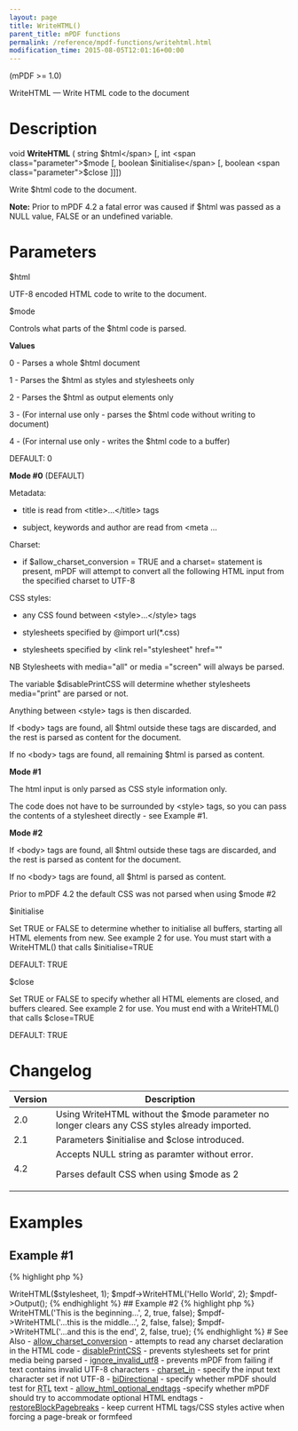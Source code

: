 ```yaml
---
layout: page
title: WriteHTML()
parent_title: mPDF functions
permalink: /reference/mpdf-functions/writehtml.html
modification_time: 2015-08-05T12:01:16+00:00
---
```


(mPDF >= 1.0)

WriteHTML — Write HTML code to the document

# Description

void **WriteHTML** ( string <span class="parameter">$html</span> [, int <span class="parameter">$mode</span>
[, boolean <span class="parameter">$initialise</span> [, boolean <span class="parameter">$close</span> ]]])

Write <span class="parameter">$html</span> code to the document.

<div class="alert alert-info" role="alert">
	<strong>Note:</strong> Prior to mPDF 4.2 a fatal error was caused if
	<span class="parameter">$html</span> was passed as a <span class="smallblock">NULL</span> value,
	<span class="smallblock">FALSE</span> or an undefined variable.
</div>

# Parameters

<span class="parameter">$html</span>

UTF-8 encoded HTML code to write to the document.

<span class="parameter">$mode</span>

Controls what parts of the <span class="parameter">$html</span> code is parsed.

**Values**

0 - Parses a whole <span class="parameter">$html</span> document

1 - Parses the <span class="parameter">$html</span> as styles and stylesheets only

2 - Parses the <span class="parameter">$html</span> as output elements only

3 - (For internal use only - parses the <span class="parameter">$html</span> code without writing to document)

4 - (For internal use only - writes the <span class="parameter">$html</span> code to a buffer)

<span class="smallblock">DEFAULT</span>: 0

**Mode #0** (<span class="smallblock">DEFAULT</span>)

Metadata:

- title is read from &lt;title&gt;...&lt;/title&gt; tags

- subject, keywords and author are read from &lt;meta ...

Charset:

- if <span class="parameter">$allow_charset_conversion</span> = <span class="smallblock">TRUE</span> and a charset=
  statement is present, mPDF will attempt to convert all the following HTML input from the specified charset to UTF-8

CSS styles:

- any CSS found between &lt;style&gt;...&lt;/style&gt; tags

- stylesheets specified by @import url(*.css)

- stylesheets specified by &lt;link rel="stylesheet" href=""

NB Stylesheets with media="all" or media ="screen" will always be parsed.

The variable <span class="parameter">$disablePrintCSS</span> will determine whether stylesheets media="print" are
parsed or not.

Anything between &lt;style&gt; tags is then discarded.

If &lt;body&gt; tags are found, all <span class="parameter">$html</span> outside these tags are discarded, and the
rest is parsed as content for the document.

If no &lt;body&gt; tags are found, all remaining <span class="parameter">$html</span> is parsed as content.

**Mode #1**

The html input is only parsed as CSS style information only.

The code does not have to be surrounded by &lt;style&gt; tags, so you can pass the contents of a stylesheet directly -
see Example #1.

**Mode #2**

If &lt;body&gt; tags are found, all <span class="parameter">$html</span> outside these tags are discarded, and the
rest is parsed as content for the document.

If no &lt;body&gt; tags are found, all <span class="parameter">$html</span> is parsed as content.

Prior to mPDF 4.2 the default CSS was not parsed when using <span class="parameter">$mode</span> #2

<span class="parameter">$initialise</span>

Set <span class="smallblock">TRUE</span> or <span class="smallblock">FALSE</span> to determine whether to initialise
all buffers, starting all HTML elements from new. See example 2 for use. You must start with a WriteHTML() that calls
<span class="parameter">$initialise</span>=<span class="smallblock">TRUE</span>

<span class="smallblock">DEFAULT</span>: <span class="smallblock">TRUE</span>

<span class="parameter">$close</span>

Set <span class="smallblock">TRUE</span> or <span class="smallblock">FALSE</span> to specify whether all HTML
elements are closed, and buffers cleared. See example 2 for use. You must end with a WriteHTML() that calls
<span class="parameter">$close</span>=<span class="smallblock">TRUE</span>

<span class="smallblock">DEFAULT</span>: <span class="smallblock">TRUE</span>

#

# Changelog

<table class="table"> <thead>
<tr> <th>Version</th> <th>Description</th> </tr>
</thead> <tbody>
<tr>
<td>2.0</td>
<td>Using WriteHTML without the <span class="parameter">$mode</span> parameter no longer clears any CSS styles already imported.</td>
</tr>
<tr>
<td>2.1</td>
<td>Parameters <span class="parameter">$initialise</span> and <span class="parameter">$close</span> introduced.</td>
</tr>
<tr>
<td>4.2</td>
<td>Accepts <span class="smallblock">NULL</span> string as paramter without error.

Parses default CSS when using <span class="parameter">$mode</span> as 2</td>
</tr>
</tbody> </table>

# Examples

## Example #1

{% highlight php %}
<?php

$mpdf = new \Mpdf\Mpdf();

$stylesheet = file_get_contents('style.css');

$mpdf->WriteHTML($stylesheet, 1);

$mpdf->WriteHTML('Hello World', 2);

$mpdf->Output();
{% endhighlight %}

## Example #2

{% highlight php %}
<?php

// You can write parts of HTML elements by using the initialise and close parameters:

$mpdf->WriteHTML('This is the beginning...', 2, true, false);
$mpdf->WriteHTML('...this is the middle...', 2, false, false);
$mpdf->WriteHTML('...and this is the end', 2, false, true);
{% endhighlight %}

# See Also

- <a href="{{ "/reference/mpdf-variables/allow-charset-conversion.html" | prepend: site.baseurl }}">allow_charset_conversion</a> - attempts to read any charset declaration in the HTML code
- <a href="indexb1bd.html?tid=230">disablePrintCSS</a> - prevents stylesheets set for print media being parsed
- <a href="{{ "/reference/mpdf-variables/ignore-invalid-utf8.html" | prepend: site.baseurl }}">ignore_invalid_utf8</a> - prevents mPDF from failing if text contains invalid UTF-8 characters
- <a href="{{ "/reference/mpdf-variables/charset-in.html" | prepend: site.baseurl }}">charset_in</a> - specify the input text character set if not UTF-8
- <a href="{{ "/reference/mpdf-variables/bidirectional.html" | prepend: site.baseurl }}">biDirectional</a> - specify whether mPDF should test for <acronym title="Right-to-Left document, used for Hebrew and Arabic languages">RTL</acronym> text
- <a href="{{ "/reference/mpdf-variables/allow-html-optional-endtags.html" | prepend: site.baseurl }}">allow_html_optional_endtags</a> -specify whether mPDF should try to accommodate optional HTML endtags
- <a href="{{ "/reference/mpdf-variables/restoreblockpagebreaks.html" | prepend: site.baseurl }}">restoreBlockPagebreaks</a> - keep current HTML tags/CSS styles active when forcing a page-break or formfeed
